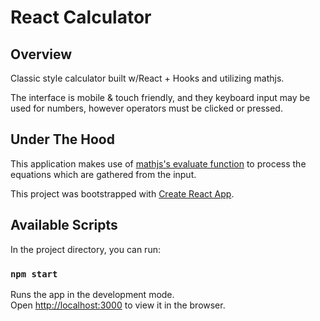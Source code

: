 # React Calculator

## Overview
Classic style calculator built w/React + Hooks and utilizing mathjs.

The interface is mobile & touch friendly, and they keyboard input may be
used for numbers, however operators must be clicked or pressed.

## Under The Hood
This application makes use of [mathjs's evaluate function](https://mathjs.org/docs/reference/functions/evaluate.html) to process
the equations which are gathered from the input.


This project was bootstrapped with [Create React App](https://github.com/facebook/create-react-app).

## Available Scripts

In the project directory, you can run:

### `npm start`

Runs the app in the development mode.<br />
Open [http://localhost:3000](http://localhost:3000) to view it in the browser.
